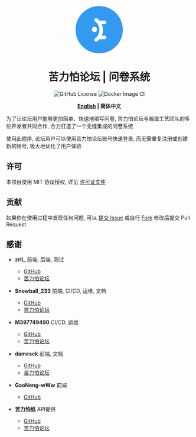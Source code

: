 <div align="center">
    <img width="128" src="./public/favicon.svg" alt="logo">
    <h1> 苦力怕论坛 | 问卷系统 </h1>
</div>

<p align="center">
    <img src="https://img.shields.io/github/license/TeamVastsea/klpbbs_survey_frontend" alt="GitHub License">
    <img src="https://github.com/TeamVastsea/klpbbs_survey_frontend/actions/workflows/docker-image.yml/badge.svg" alt="Docker Image CI">
</p>

<p align="center">
    <b>
        <a href="./README.md">English</a>
	 | 简体中文
    </b>
</p>

为了让论坛用户能够更加简单、快速地填写问卷, 苦力怕论坛与瀚海工艺团队的多位开发者共同合作, 合力打造了一个无缝集成的问卷系统

使用此程序, 论坛用户可以使用苦力怕论坛账号快速登录, 而无需重复注册或创建新的账号, 极大地优化了用户体验

## 许可

本项目使用 MIT 协议授权, 详见 [许可证文件](./LICENSE)

## 贡献

如果你在使用过程中发现任何问题, 可以 [提交 Issue](https://github.com/TeamVastsea/klpbbs_survey_frontend/issues/new) 或自行 [Fork](https://github.com/TeamVastsea/klpbbs_survey_frontend/fork) 修改后提交 Pull Request

## 感谢

- **zrll_** 前端, 后端, 测试
	- [GitHub](https://github.com/zrll12)
	- [苦力怕论坛](https://klpbbs.com/?922084)

- **Snowball_233** 前端, CI/CD, 运维, 文档
	- [GitHub](https://github.com/SnowballXueQiu)
	- [苦力怕论坛](https://klpbbs.com/?1082463)

- **M397749490** CI/CD, 运维
	- [GitHub](https://github.com/M397749490)
	- [苦力怕论坛](https://klpbbs.com/?32980)

- **damesck** 前端, 文档
	- [GitHub](https://github.com/damesck233)
	- [苦力怕论坛](https://klpbbs.com/?6173)

- **GaoNeng-wWw** 前端
	- [GitHub](https://github.com/GaoNeng-wWw)

- **苦力怕纸** API提供
    - [GitHub](https://github.com/klpbbs)
    - [苦力怕论坛](https://klpbbs.com/?1)
